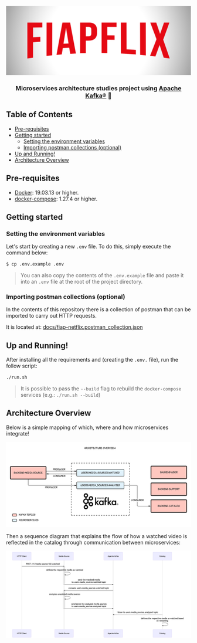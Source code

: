 <p align="center">
  <img src="docs/assets/banner.png" />
</p>

<h3 align="center">
  Microservices architecture studies project using <a href="https://kafka.apache.org/">Apache Kafka®</a> 🚀
</h3>

## Table of Contents

- [Pre-requisites](#pre-requisites)
- [Getting started](#getting-started)
  - [Setting the environment variables](#setting-the-environment-variables)
  - [Importing postman collections (optional)](#importing-postman-collections-optional)
- [Up and Running!](#up-and-running)
- [Architecture Overview](#architecture-overview)

## Pre-requisites

- [Docker](https://www.docker.com/): 19.03.13 or higher.
- [docker-compose](https://docs.docker.com/compose/install/): 1.27.4 or higher.

## Getting started

### Setting the environment variables

Let's start by creating a new `.env` file. To do this, simply execute the command below:

```bash
$ cp .env.example .env
```

> You can also copy the contents of the `.env.example` file and paste it into an `.env` file at the root of the project directory.

### Importing postman collections (optional)

In the contents of this repository there is a collection of postman that can be imported to carry out HTTP requests.

It is located at: [docs/fiap-netflix.postman_collection.json](docs/fiap-netflix.postman_collection.json)

## Up and Running!

After installing all the requirements and (creating the `.env.` file), run the follow script:

```bash
./run.sh
```

> It is possible to pass the `--build` flag to rebuild the `docker-compose` services (e.g.: `./run.sh --build`)

## Architecture Overview

Below is a simple mapping of which, where and how microservices integrate!

<p align="center">
  <img src="docs/assets/architecture-overview.png" />
</p>

Then a sequence diagram that explains the flow of how a watched video is reflected in the catalog through communication between microservices:

<p align="center">
  <img src="docs/assets/media-source-watched-flow.png" />
</p>
